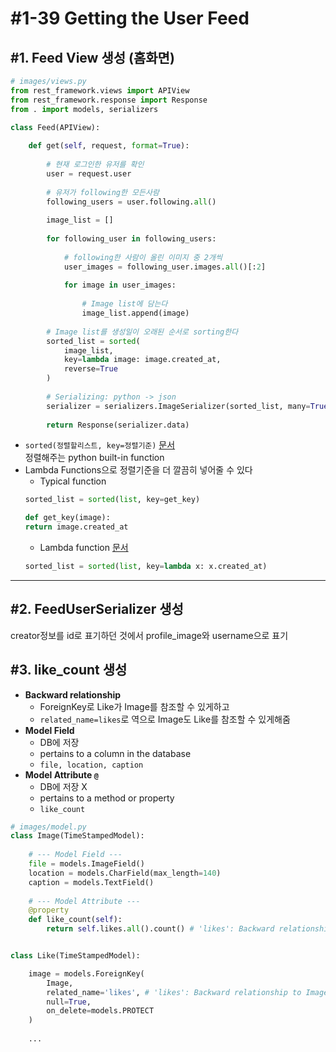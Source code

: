 # #1-39 Getting the User Feed

## #1. Feed View 생성 (홈화면)
```python
# images/views.py
from rest_framework.views import APIView
from rest_framework.response import Response
from . import models, serializers

class Feed(APIView):
    
    def get(self, request, format=True):
        
        # 현재 로그인한 유저를 확인
        user = request.user
        
        # 유저가 following한 모든사람
        following_users = user.following.all()
        
        image_list = []
        
        for following_user in following_users:
            
            # following한 사람이 올린 이미지 중 2개씩
            user_images = following_user.images.all()[:2]
            
            for image in user_images:
                
                # Image list에 담는다
                image_list.append(image)
                
        # Image list를 생성일이 오래된 순서로 sorting한다
        sorted_list = sorted(
            image_list, 
            key=lambda image: image.created_at, 
            reverse=True
        )
        
        # Serializing: python -> json
        serializer = serializers.ImageSerializer(sorted_list, many=True)
        
        return Response(serializer.data)
```

* `sorted(정렬할리스트, key=정렬기준)` [문서](https://www.pythoncentral.io/how-to-sort-a-list-tuple-or-object-with-sorted-in-python/)  
정렬해주는 python built-in function
* Lambda Functions으로 정렬기준을 더 깔끔히 넣어줄 수 있다
    * Typical function  
    ```python
    sorted_list = sorted(list, key=get_key)
    
    def get_key(image):
    return image.created_at
    ```
    * Lambda function [문서](http://www.secnetix.de/olli/Python/lambda_functions.hawk)  
    ```python
    sorted_list = sorted(list, key=lambda x: x.created_at)
    ```
---

## #2. FeedUserSerializer 생성
creator정보를 id로 표기하던 것에서 profile_image와 username으로 표기

## #3. like_count 생성
* **Backward relationship**  
    * ForeignKey로 Like가 Image를 참조할 수 있게하고
    * `related_name=likes`로 역으로 Image도 Like를 참조할 수 있게해줌
* **Model Field**  
    * DB에 저장
    * pertains to a column in the database
    * `file, location, caption`
* **Model Attribute `@`** 
    * DB에 저장 X
    * pertains to a method or property
    * `like_count`

```python
# images/model.py
class Image(TimeStampedModel):
    
    # --- Model Field ---
    file = models.ImageField()
    location = models.CharField(max_length=140)
    caption = models.TextField()
    
    # --- Model Attribute ---
    @property
    def like_count(self):
        return self.likes.all().count() # 'likes': Backward relationship from Like Model


class Like(TimeStampedModel):

    image = models.ForeignKey(
        Image, 
        related_name='likes', # 'likes': Backward relationship to Image Model
        null=True, 
        on_delete=models.PROTECT
    )
    
    ...
    
```
